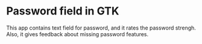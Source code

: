 # Password field in GTK

This app contains text field for password, and it rates the password strengh.<br>
Also, it gives feedback about missing password features.
